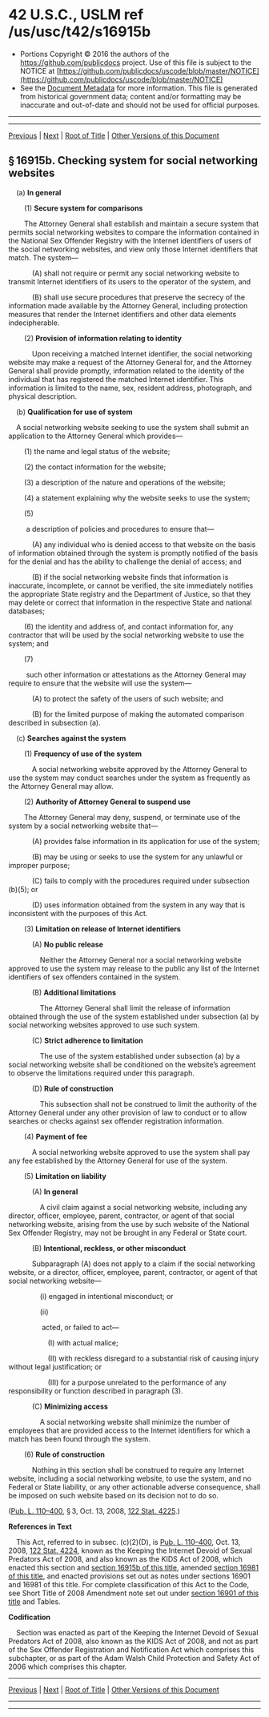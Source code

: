 ---
---

# 42 U.S.C., USLM ref /us/usc/t42/s16915b

* Portions Copyright © 2016 the authors of the https://github.com/publicdocs project.
  Use of this file is subject to the NOTICE at [https://github.com/publicdocs/uscode/blob/master/NOTICE](https://github.com/publicdocs/uscode/blob/master/NOTICE)
* See the [Document Metadata](././../../../../../..//README.md) for more information.
  This file is generated from historical government data; content and/or formatting may be inaccurate and out-of-date and should not be used for official purposes.

----------
----------

[Previous](./../../../../../..//us/usc/t42/ch151/schI/ptA/m__us_usc_t42_s16915a.md) | [Next](./../../../../../..//us/usc/t42/ch151/schI/ptA/m__us_usc_t42_s16916.md) | [Root of Title](./../../../../../../) | [Other Versions of this Document](https://publicdocs.github.io/go/links?ns=uslm&ref=%2Fus%2Fusc%2Ft42%2Fs16915b)

## § 16915b. Checking system for social networking websites

    (a) __In general__ 

        (1) __Secure system for comparisons__ 

        The Attorney General shall establish and maintain a secure system that permits social networking websites to compare the information contained in the National Sex Offender Registry with the Internet identifiers of users of the social networking websites, and view only those Internet identifiers that match. The system—

            (A) shall not require or permit any social networking website to transmit Internet identifiers of its users to the operator of the system, and

            (B) shall use secure procedures that preserve the secrecy of the information made available by the Attorney General, including protection measures that render the Internet identifiers and other data elements indecipherable.

        (2) __Provision of information relating to identity__ 

            Upon receiving a matched Internet identifier, the social networking website may make a request of the Attorney General for, and the Attorney General shall provide promptly, information related to the identity of the individual that has registered the matched Internet identifier. This information is limited to the name, sex, resident address, photograph, and physical description.

    (b) __Qualification for use of system__ 

    A social networking website seeking to use the system shall submit an application to the Attorney General which provides—

        (1) the name and legal status of the website;

        (2) the contact information for the website;

        (3) a description of the nature and operations of the website;

        (4) a statement explaining why the website seeks to use the system;

        (5)

         a description of policies and procedures to ensure that—

            (A) any individual who is denied access to that website on the basis of information obtained through the system is promptly notified of the basis for the denial and has the ability to challenge the denial of access; and

            (B) if the social networking website finds that information is inaccurate, incomplete, or cannot be verified, the site immediately notifies the appropriate State registry and the Department of Justice, so that they may delete or correct that information in the respective State and national databases;

        (6) the identity and address of, and contact information for, any contractor that will be used by the social networking website to use the system; and

        (7)

         such other information or attestations as the Attorney General may require to ensure that the website will use the system—

            (A) to protect the safety of the users of such website; and

            (B) for the limited purpose of making the automated comparison described in subsection (a).

    (c) __Searches against the system__ 

        (1) __Frequency of use of the system__ 

            A social networking website approved by the Attorney General to use the system may conduct searches under the system as frequently as the Attorney General may allow.

        (2) __Authority of Attorney General to suspend use__ 

        The Attorney General may deny, suspend, or terminate use of the system by a social networking website that—

            (A) provides false information in its application for use of the system;

            (B) may be using or seeks to use the system for any unlawful or improper purpose;

            (C) fails to comply with the procedures required under subsection (b)(5); or

            (D) uses information obtained from the system in any way that is inconsistent with the purposes of this Act.

        (3) __Limitation on release of Internet identifiers__ 

            (A) __No public release__ 

                Neither the Attorney General nor a social networking website approved to use the system may release to the public any list of the Internet identifiers of sex offenders contained in the system.

            (B) __Additional limitations__ 

                The Attorney General shall limit the release of information obtained through the use of the system established under subsection (a) by social networking websites approved to use such system.

            (C) __Strict adherence to limitation__ 

                The use of the system established under subsection (a) by a social networking website shall be conditioned on the website’s agreement to observe the limitations required under this paragraph.

            (D) __Rule of construction__ 

                This subsection shall not be construed to limit the authority of the Attorney General under any other provision of law to conduct or to allow searches or checks against sex offender registration information.

        (4) __Payment of fee__ 

            A social networking website approved to use the system shall pay any fee established by the Attorney General for use of the system.

        (5) __Limitation on liability__ 

            (A) __In general__ 

                A civil claim against a social networking website, including any director, officer, employee, parent, contractor, or agent of that social networking website, arising from the use by such website of the National Sex Offender Registry, may not be brought in any Federal or State court.

            (B) __Intentional, reckless, or other misconduct__ 

            Subparagraph (A) does not apply to a claim if the social networking website, or a director, officer, employee, parent, contractor, or agent of that social networking website—

                (i) engaged in intentional misconduct; or

                (ii)

                 acted, or failed to act—

                    (I) with actual malice;

                    (II) with reckless disregard to a substantial risk of causing injury without legal justification; or

                    (III) for a purpose unrelated to the performance of any responsibility or function described in paragraph (3).

            (C) __Minimizing access__ 

                A social networking website shall minimize the number of employees that are provided access to the Internet identifiers for which a match has been found through the system.

        (6) __Rule of construction__ 

            Nothing in this section shall be construed to require any Internet website, including a social networking website, to use the system, and no Federal or State liability, or any other actionable adverse consequence, shall be imposed on such website based on its decision not to do so.

([Pub. L. 110–400][/us/pl/110/400], § 3, Oct. 13, 2008, [122 Stat. 4225][/us/stat/122/4225].)

 __References in Text__ 

    This Act, referred to in subsec. (c)(2)(D), is [Pub. L. 110–400][/us/pl/110/400], Oct. 13, 2008, [122 Stat. 4224][/us/stat/122/4224], known as the Keeping the Internet Devoid of Sexual Predators Act of 2008, and also known as the KIDS Act of 2008, which enacted this section and [section 16915b of this title][/us/usc/t42/s16915b], amended [section 16981 of this title][/us/usc/t42/s16981], and enacted provisions set out as notes under sections 16901 and 16981 of this title. For complete classification of this Act to the Code, see Short Title of 2008 Amendment note set out under [section 16901 of this title][/us/usc/t42/s16901] and Tables.

 __Codification__ 

    Section was enacted as part of the Keeping the Internet Devoid of Sexual Predators Act of 2008, also known as the KIDS Act of 2008, and not as part of the Sex Offender Registration and Notification Act which comprises this subchapter, or as part of the Adam Walsh Child Protection and Safety Act of 2006 which comprises this chapter.

----------

[Previous](./../../../../../..//us/usc/t42/ch151/schI/ptA/m__us_usc_t42_s16915a.md) | [Next](./../../../../../..//us/usc/t42/ch151/schI/ptA/m__us_usc_t42_s16916.md) | [Root of Title](./../../../../../../) | [Other Versions of this Document](https://publicdocs.github.io/go/links?ns=uslm&ref=%2Fus%2Fusc%2Ft42%2Fs16915b)

----------
----------

[/us/pl/110/400]: https://publicdocs.github.io/go/links?ns=uslm&ref=%2Fus%2Fpl%2F110%2F400
[/us/stat/122/4225]: https://publicdocs.github.io/go/links?ns=uslm&ref=%2Fus%2Fstat%2F122%2F4225
[/us/pl/110/400]: https://publicdocs.github.io/go/links?ns=uslm&ref=%2Fus%2Fpl%2F110%2F400
[/us/stat/122/4224]: https://publicdocs.github.io/go/links?ns=uslm&ref=%2Fus%2Fstat%2F122%2F4224
[/us/usc/t42/s16915b]: https://publicdocs.github.io/go/links?ns=uslm&ref=%2Fus%2Fusc%2Ft42%2Fs16915b
[/us/usc/t42/s16981]: https://publicdocs.github.io/go/links?ns=uslm&ref=%2Fus%2Fusc%2Ft42%2Fs16981
[/us/usc/t42/s16901]: https://publicdocs.github.io/go/links?ns=uslm&ref=%2Fus%2Fusc%2Ft42%2Fs16901


